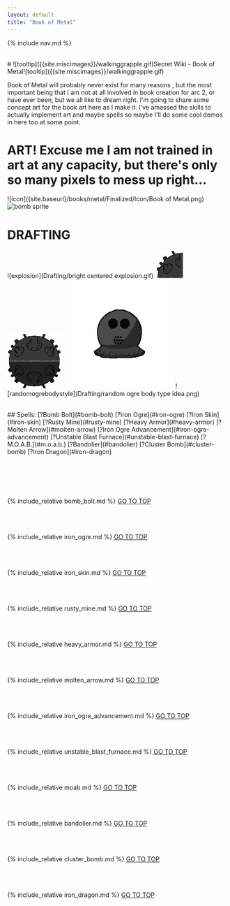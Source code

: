 ```yaml
---
layout: default
title: "Book of Metal"
---
```



{% include nav.md  %}

<br />
# ![tooltip]({{site.miscimages}}/walkinggrapple.gif)Secret Wiki - Book of Metal![tooltip]({{site.miscimages}}/walkinggrapple.gif)

Book of Metal will probably never exist for many reasons , but the most important being that I am not at all involved in book creation for arc 2, or have ever been, but we all like to dream right. I'm going to share some concept art for the book art here as I make it. I've amassed the skills to actually implement art and maybe spells so maybe I'll do some cool demos in here too at some point.



# ART! Excuse me I am not trained in art at any capacity, but there's only so many pixels to mess up right...
![icon]({site.baseurl}/books/metal/Finalized/Icon/Book of Metal.png)
![bomb sprite]({site.baseurl}/books/metal/Finalized/Bomb/bomb.png)


# DRAFTING
![explosion](Drafting/bright centered explosion.gif)
![corner](Drafting/corner.png)
![draftmine](Drafting/draftmine1.png)
![wonkyhelmet](Drafting/wonkyhelmet.png)
![randomogrebodystyle](Drafting/random ogre body type idea.png)




<br />
## Spells: 
[?Bomb Bolt](#bomb-bolt) 
[?Iron Ogre](#iron-ogre) 
[?Iron Skin](#iron-skin) 
[?Rusty Mine](#rusty-mine) 
[?Heavy Armor](#heavy-armor) 
[?Molten Arrow](#molten-arrow) 
[?Iron Ogre Advancement](#iron-ogre-advancement) 
[?Unstable Blast Furnace](#unstable-blast-furnace) 
[?M.O.A.B.](#m.o.a.b.) 
[?Bandolier](#bandolier) 
[?Cluster Bomb](#cluster-bomb) 
[?Iron Dragon](#iron-dragon) 

<br /><br /><br /><br />

{% include_relative bomb_bolt.md %}
[GO TO TOP](#secret-wiki---book-of-metal)
<br /><br /><br /><br />


{% include_relative iron_ogre.md %}
[GO TO TOP](#secret-wiki---book-of-metal)
<br /><br /><br /><br />


{% include_relative iron_skin.md %}
[GO TO TOP](#secret-wiki---book-of-metal)
<br /><br /><br /><br />


{% include_relative rusty_mine.md %}
[GO TO TOP](#secret-wiki---book-of-metal)
<br /><br /><br /><br />


{% include_relative heavy_armor.md %}
[GO TO TOP](#secret-wiki---book-of-metal)
<br /><br /><br /><br />


{% include_relative molten_arrow.md %}
[GO TO TOP](#secret-wiki---book-of-metal)
<br /><br /><br /><br />


{% include_relative iron_ogre_advancement.md %}
[GO TO TOP](#secret-wiki---book-of-metal)
<br /><br /><br /><br />


{% include_relative unstable_blast_furnace.md %}
[GO TO TOP](#secret-wiki---book-of-metal)
<br /><br /><br /><br />


{% include_relative moab.md %}
[GO TO TOP](#secret-wiki---book-of-metal)
<br /><br /><br /><br />


{% include_relative bandolier.md %}
[GO TO TOP](#secret-wiki---book-of-metal)
<br /><br /><br /><br />


{% include_relative cluster_bomb.md %}
[GO TO TOP](#secret-wiki---book-of-metal)
<br /><br /><br /><br />


{% include_relative iron_dragon.md %}
[GO TO TOP](#secret-wiki---book-of-metal)
<br /><br /><br /><br />


